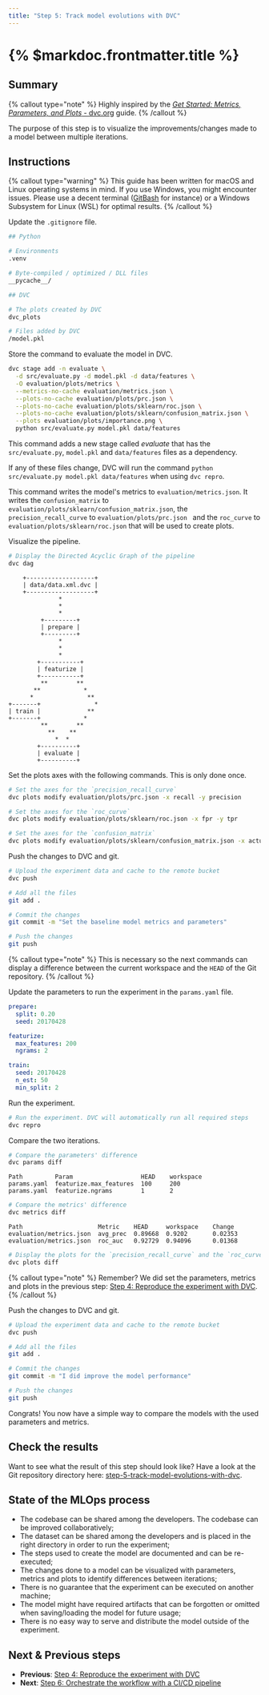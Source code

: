 ```yaml
---
title: "Step 5: Track model evolutions with DVC"
---
```


# {% $markdoc.frontmatter.title %}

## Summary

{% callout type="note" %}
Highly inspired by the [_Get Started: Metrics, Parameters, and Plots_ - dvc.org](https://dvc.org/doc/start/data-management/metrics-parameters-plots) guide.
{% /callout %}

The purpose of this step is to visualize the improvements/changes made to a model between multiple iterations.

## Instructions

{% callout type="warning" %}
This guide has been written for macOS and Linux operating systems in mind. If you use Windows, you might encounter issues. Please use a decent terminal ([GitBash](https://gitforwindows.org/) for instance) or a Windows Subsystem for Linux (WSL) for optimal results.
{% /callout %}

Update the `.gitignore` file.

```sh
## Python

# Environments
.venv

# Byte-compiled / optimized / DLL files
__pycache__/

## DVC

# The plots created by DVC
dvc_plots

# Files added by DVC
/model.pkl
```

Store the command to evaluate the model in DVC.

```sh
dvc stage add -n evaluate \
  -d src/evaluate.py -d model.pkl -d data/features \
  -O evaluation/plots/metrics \
  --metrics-no-cache evaluation/metrics.json \
  --plots-no-cache evaluation/plots/prc.json \
  --plots-no-cache evaluation/plots/sklearn/roc.json \
  --plots-no-cache evaluation/plots/sklearn/confusion_matrix.json \
  --plots evaluation/plots/importance.png \
  python src/evaluate.py model.pkl data/features
```

This command adds a new stage called _evaluate_ that has the `src/evaluate.py`, `model.pkl` and `data/features` files as a dependency.

If any of these files change, DVC will run the command `python src/evaluate.py model.pkl data/features` when using `dvc repro`.

This command writes the model's metrics to `evaluation/metrics.json`. It writes the `confusion_matrix` to `evaluation/plots/sklearn/confusion_matrix.json`, the `precision_recall_curve` to `evaluation/plots/prc.json ` and the `roc_curve` to `evaluation/plots/sklearn/roc.json` that will be used to create plots.

Visualize the pipeline.

```sh
# Display the Directed Acyclic Graph of the pipeline
dvc dag
```

```
    +-------------------+
    | data/data.xml.dvc |
    +-------------------+
              *
              *
              *
         +---------+
         | prepare |
         +---------+
              *
              *
              *
        +-----------+
        | featurize |
        +-----------+
         **        **
       **            *
      *               **
+-------+               *
| train |             **
+-------+            *
         **        **
           **    **
             *  *
        +----------+
        | evaluate |
        +----------+
```

Set the plots axes with the following commands. This is only done once.

```sh
# Set the axes for the `precision_recall_curve`
dvc plots modify evaluation/plots/prc.json -x recall -y precision

# Set the axes for the `roc_curve`
dvc plots modify evaluation/plots/sklearn/roc.json -x fpr -y tpr

# Set the axes for the `confusion_matrix`
dvc plots modify evaluation/plots/sklearn/confusion_matrix.json -x actual -y predicted -t confusion
```

Push the changes to DVC and git.

```sh
# Upload the experiment data and cache to the remote bucket
dvc push

# Add all the files
git add .

# Commit the changes
git commit -m "Set the baseline model metrics and parameters"

# Push the changes
git push
```

{% callout type="note" %}
This is necessary so the next commands can display a difference between the current workspace and the `HEAD` of the Git repository.
{% /callout %}

Update the parameters to run the experiment in the `params.yaml` file.

```yaml
prepare:
  split: 0.20
  seed: 20170428

featurize:
  max_features: 200
  ngrams: 2

train:
  seed: 20170428
  n_est: 50
  min_split: 2
```

Run the experiment.

```sh
# Run the experiment. DVC will automatically run all required steps
dvc repro
```

Compare the two iterations.

```sh
# Compare the parameters' difference
dvc params diff
```

```
Path         Param                   HEAD    workspace
params.yaml  featurize.max_features  100     200
params.yaml  featurize.ngrams        1       2
```

```sh
# Compare the metrics' difference
dvc metrics diff
```

```
Path                     Metric    HEAD     workspace    Change
evaluation/metrics.json  avg_prec  0.89668  0.9202       0.02353
evaluation/metrics.json  roc_auc   0.92729  0.94096      0.01368
```

```sh
# Display the plots for the `precision_recall_curve` and the `roc_curve` - the output file can be visualized in a browser
dvc plots diff
```

{% callout type="note" %}
Remember? We did set the parameters, metrics and plots in the previous step: [Step 4: Reproduce the experiment with DVC](/the-guide/step-4-reproduce-the-experiment-with-dvc).
{% /callout %}

Push the changes to DVC and git.

```sh
# Upload the experiment data and cache to the remote bucket
dvc push

# Add all the files
git add .

# Commit the changes
git commit -m "I did improve the model performance"

# Push the changes
git push
```

Congrats! You now have a simple way to compare the models with the used parameters and metrics.

## Check the results

Want to see what the result of this step should look like? Have a look at the Git repository directory here: [step-5-track-model-evolutions-with-dvc](https://github.com/csia-pme/a-guide-to-mlops/tree/main/pages/the-guide/step-5-track-model-evolutions-with-dvc).

## State of the MLOps process

- The codebase can be shared among the developers. The codebase can be improved collaboratively;
- The dataset can be shared among the developers and is placed in the right directory in order to run the experiment;
- The steps used to create the model are documented and can be re-executed;
- The changes done to a model can be visualized with parameters, metrics and plots to identify differences between iterations;
- There is no guarantee that the experiment can be executed on another machine;
- The model might have required artifacts that can be forgotten or omitted when saving/loading the model for future usage;
- There is no easy way to serve and distribute the model outside of the experiment.

## Next & Previous steps

- **Previous**: [Step 4: Reproduce the experiment with DVC](/the-guide/step-4-reproduce-the-experiment-with-dvc)
- **Next**: [Step 6: Orchestrate the workflow with a CI/CD pipeline](/the-guide/step-6-orchestrate-the-workflow-with-a-cicd-pipeline)
